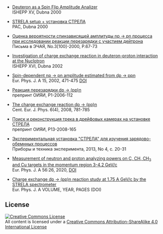 * [Deuteron as a Spin Flip Amplitude Analizer](https://github.com/musinsky/articles/tree/master/2000_ISHEPP_XV)<br />
ISHEPP XV, Dubna 2000

* [STRELA setup + установка СТРЕЛА](https://github.com/musinsky/articles/tree/master/2000_PAC)<br />
PAC, Dubna 2000

* [Оценка вероятности спинзависящей амплитуды np → pn процесса при исследовании реакции перезарядки с участием дейтрона](https://github.com/musinsky/articles/tree/master/2000_PANL)<br />
Письма в ЭЧАЯ, No.3[100]-2000, P.67-73

* [Investigation of charge exchange reaction in deuteron-proton interaction at the Nuclotron](https://github.com/musinsky/articles/tree/master/2002_ISHEPP_XVI)<br />
ISHEPP XVI, Dubna 2002

* [Spin-dependent np → pn amplitude estimated from dp → ppn](https://github.com/musinsky/articles/tree/master/2002_EPJA)<br />
Eur. Phys. J. A 15, 2002, 471-475 [DOI](https://doi.org/10.1140/epja/i2002-10053-5)

* [Реакция перезарядки dp → (pp)n](https://github.com/musinsky/articles/tree/master/2006_preprintJINR)<br />
препринт ОИЯИ, P1-2006-112

* [The charge exchange reaction dp → (pp)n](https://github.com/musinsky/articles/tree/master/2008_CEJP)<br />
Cent. Eur. J. Phys. 6(4), 2008, 781-785

* [Поиск и реконструкция трека в дрейфовых камерах на установке СТРЕЛА](https://github.com/musinsky/articles/tree/master/2008_preprintJINR)<br />
препринт ОИЯИ, P13-2008-165

* [Экспериментальная установка "СТРЕЛА" для изучения зарядово-обемнных процессов](https://github.com/musinsky/articles/tree/master/2012_PTE)<br />
Приборы и техника эксперимента, 2013, No 4, с. 20-31

* [Measurement of neutron and proton analyzing powers on C, CH, CH<sub>2</sub> and Cu targets in the momentum region 3-4.2 GeV/c](https://github.com/musinsky/articles/tree/master/2019_EPJA)<br />
Eur. Phys. J. A 56:26, 2020, [DOI](https://doi.org/10.1140/epja/s10050-020-00032-z)

* [Charge exchange dp → (pp)n reaction study at 1.75 A GeV/c by the STRELA spectrometer](https://github.com/musinsky/articles/tree/master/2021_EPJA)<br />
Eur. Phys. J. A VOLUME, YEAR, PAGES (DOI)

License
-------
<a rel="license" href="http://creativecommons.org/licenses/by-sa/4.0/"><img alt="Creative Commons License" style="border-width:0" src="https://i.creativecommons.org/l/by-sa/4.0/88x31.png" /></a><br />All content is licensed under a <a rel="license" href="http://creativecommons.org/licenses/by-sa/4.0/">Creative Commons Attribution-ShareAlike 4.0 International License</a>
